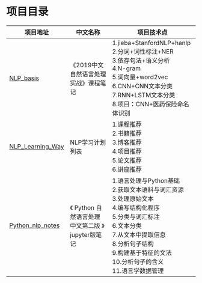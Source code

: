 # 项目目录
 
| 项目地址 | 中文名称 | 项目技术点 |
|---| ----- | -------- |
| [NLP_basis](https://github.com/JackKuo666/NLP_basis) | 《2019中文自然语言处理实战》课程笔记 | 1.jieba+StanfordNLP+hanlp<br>2.分词+词性标注+NER<br>3.依存句法+语义分析<br>4.N-gram<br>5.词向量+word2vec<br>6.CNN+CNN文本分类<br>7.RNN+LSTM文本分类<br>8.项目：CNN+医药保险命名体识别 |
| [NLP_Learning_Way](https://github.com/JackKuo666/NLP_Learning_Way) | NLP学习计划列表 | 1.课程推荐<br>2.书籍推荐<br>3.博客推荐<br>4.项目推荐<br>5.论文推荐<br>6.讲座推荐 |
| [Python_nlp_notes](https://github.com/JackKuo666/Python_nlp_notes) | 《 Python 自然语言处理 中文第二版 》jupyter版笔记 | 1.语言处理与Python基础<br>2.获取文本语料与词汇资源<br>3.处理原始文本<br>4.编写结构化程序<br>5.分类与词汇标注<br>6.文本分类<br>7.从文本中提取信息<br>8.分析句子结构<br>9.构建基于特征的文法<br>10.分析句子的含义<br>11.语言学数据管理 |
